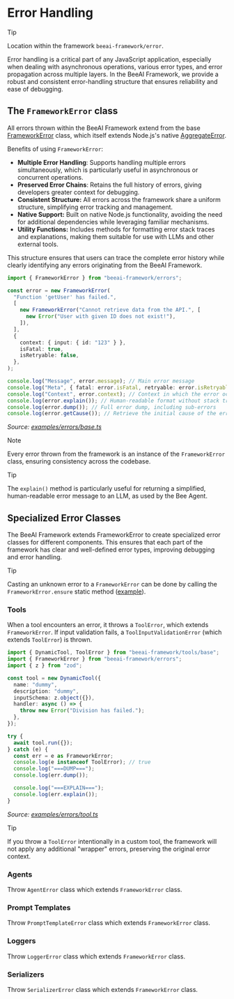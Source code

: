 # Error Handling

> [!TIP]
>
> Location within the framework `beeai-framework/error`.

Error handling is a critical part of any JavaScript application, especially when dealing with asynchronous operations, various error types, and error propagation across multiple layers. In the BeeAI Framework, we provide a robust and consistent error-handling structure that ensures reliability and ease of debugging.

## The `FrameworkError` class

All errors thrown within the BeeAI Framework extend from the base [FrameworkError](/src/errors.ts) class, which itself extends Node.js's native [AggregateError](https://developer.mozilla.org/en-US/docs/Web/JavaScript/Reference/Global_Objects/AggregateError).

Benefits of using `FrameworkError`:

- **Multiple Error Handling**: Supports handling multiple errors simultaneously, which is particularly useful in asynchronous or concurrent operations.
- **Preserved Error Chains**: Retains the full history of errors, giving developers greater context for debugging.
- **Consistent Structure:** All errors across the framework share a uniform structure, simplifying error tracking and management.
- **Native Support:** Built on native Node.js functionality, avoiding the need for additional dependencies while leveraging familiar mechanisms.
- **Utility Functions:** Includes methods for formatting error stack traces and explanations, making them suitable for use with LLMs and other external tools.

This structure ensures that users can trace the complete error history while clearly identifying any errors originating from the BeeAI Framework.

<!-- embedme examples/errors/base.ts -->

```ts
import { FrameworkError } from "beeai-framework/errors";

const error = new FrameworkError(
  "Function 'getUser' has failed.",
  [
    new FrameworkError("Cannot retrieve data from the API.", [
      new Error("User with given ID does not exist!"),
    ]),
  ],
  {
    context: { input: { id: "123" } },
    isFatal: true,
    isRetryable: false,
  },
);

console.log("Message", error.message); // Main error message
console.log("Meta", { fatal: error.isFatal, retryable: error.isRetryable }); // Is the error fatal/retryable?
console.log("Context", error.context); // Context in which the error occurred
console.log(error.explain()); // Human-readable format without stack traces (ideal for LLMs)
console.log(error.dump()); // Full error dump, including sub-errors
console.log(error.getCause()); // Retrieve the initial cause of the error
```

_Source: [examples/errors/base.ts](/examples/errors/base.ts)_

> [!NOTE]
>
> Every error thrown from the framework is an instance of the `FrameworkError` class, ensuring consistency across the codebase.

> [!TIP]
>
> The `explain()` method is particularly useful for returning a simplified, human-readable error message to an LLM, as used by the Bee Agent.

## Specialized Error Classes

The BeeAI Framework extends FrameworkError to create specialized error classes for different components. This ensures that each part of the framework has clear and well-defined error types, improving debugging and error handling.

> [!TIP]
>
> Casting an unknown error to a `FrameworkError` can be done by calling the `FrameworkError.ensure` static method ([example](/examples/errors/cast.ts)).

### Tools

When a tool encounters an error, it throws a `ToolError`, which extends `FrameworkError`. If input validation fails, a `ToolInputValidationError` (which extends `ToolError`) is thrown.

<!-- embedme examples/errors/tool.ts -->

```ts
import { DynamicTool, ToolError } from "beeai-framework/tools/base";
import { FrameworkError } from "beeai-framework/errors";
import { z } from "zod";

const tool = new DynamicTool({
  name: "dummy",
  description: "dummy",
  inputSchema: z.object({}),
  handler: async () => {
    throw new Error("Division has failed.");
  },
});

try {
  await tool.run({});
} catch (e) {
  const err = e as FrameworkError;
  console.log(e instanceof ToolError); // true
  console.log("===DUMP===");
  console.log(err.dump());

  console.log("===EXPLAIN===");
  console.log(err.explain());
}
```

_Source: [examples/errors/tool.ts](/examples/errors/tool.ts)_

> [!TIP]
>
> If you throw a `ToolError` intentionally in a custom tool, the framework will not apply any additional "wrapper" errors, preserving the original error context.

### Agents

Throw `AgentError` class which extends `FrameworkError` class.

### Prompt Templates

Throw `PromptTemplateError` class which extends `FrameworkError` class.

### Loggers

Throw `LoggerError` class which extends `FrameworkError` class.

### Serializers

Throw `SerializerError` class which extends `FrameworkError` class.
